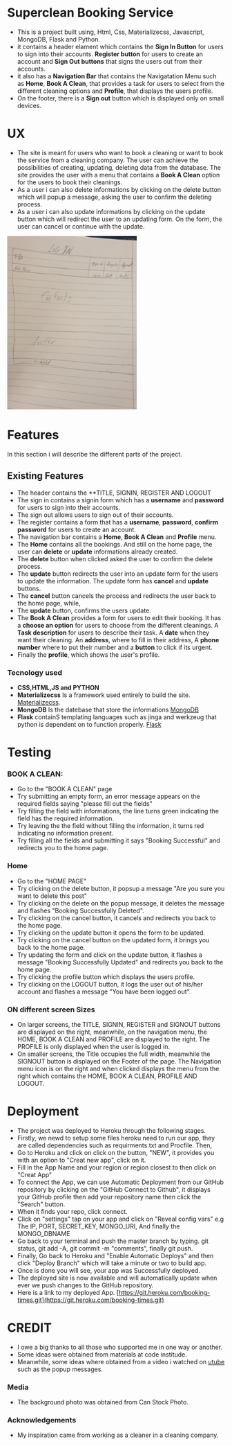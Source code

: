 # Superclean Booking Service

* This is a project built using, Html, Css, Materializecss, Javascript, MongoDB, Flask and Python.
* it contains a header elament which contains the **Sign In Button** for users to sign into their accounts. **Register button** for users to create an account and **Sign Out buttons** that signs the users out from their accounts.
* it also has a **Navigation Bar** that contains the Navigatation Menu such as **Home**, **Book A Clean**, that provides a task for users to select from the different cleaning options and **Profile**, that displays the users profile.
* On the footer, there is a **Sign out** button which is displayed only on small devices.

# UX
* The site is meant for users who want to book a cleaning or want to book the service from a cleaning company. The user can achieve the possibilities of creating, updating, deleting data from the database. The site provides the user with a menu that contains a **Book A Clean** option for the users to book their cleanings.
* As a user i can also delete informations by clicking on the delete button which will popup a message, asking the user to confirm the deleting process.
* As a user i can also update informations by clicking on the update button which will redirect the user to an updating form. On the form, the user can cancel or continue with the update.

<img src="static/images/screen2.jpg" width=300>

# Features
In this section i will describe the different parts of the project.

## Existing Features
* The header contains the **TITLE, SIGNIN, REGISTER AND LOGOUT
* The sign in contains a signin form which has a **username** and **password** for users to sign into their accounts.
* The sign out allows users to sign out of their accounts.
* The register contains a form that has a **username**, **password**, **confirm password** for users to create an account.
* The navigation bar contains a **Home**, **Book A Clean** and **Profile** menu.
* The **Home** contains all the bookings. And still on the home page, the user can **delete** or **update** informations already created.
* The **delete** button when clicked asked the user to confirm the delete process.
* The **update** button redirects the user into an update form for the users to update the information. The update form has **cancel** and **update** buttons.
* The **cancel** button cancels the process and redirects the user back to the home page, while,
* The **update** button, confirms the users update.
* The **Book A Clean** provides a form for users to edit their booking. It has a **choose an option** for users to choose from the different cleanings. A **Task description** for users to describe their task. A **date** when they want their cleaning. An **address**, where to fill in their address, A **phone number** where to put their number and a **button** to click if its urgent.
* Finally the **profile**, which shows the user's profile.

### Tecnology used
* **CSS,HTML,JS and PYTHON**
* **Materializecss** Is a framework used entirely to build the site. [Materializecss](https://materializecss.com/showcase.html).
* **MongoDB** Is the datebase that store the informations [MongoDB](https://www.mongodb.com/)
* **Flask** containS templating languages such as jinga and werkzeug that python is dependent on to function properly. [Flask](https://flask.palletsprojects.com/en/1.1.x/) 
# Testing
### BOOK A CLEAN:
* Go to the "BOOK A CLEAN" page
* Try submitting an empty form, an error message appears on the required fields saying "please fill out the fields"
* Try filling the field with informations, the line turns green indicating the field has the required information.
* Try leaving the the field without filling the information, it turns red indicating no information present.
* Try filling all the fields and submitting it says "Booking Successful" and redirects you to the home page.
### Home
* Go to the "HOME PAGE"
* Try clicking on the delete button, it popsup a message "Are you sure you want to delete this post" 
* Try clicking on the delete on the popup message, it deletes the message and flashes "Booking Successfully Deleted".
* Try clicking on the cancel button, it cancels and redirects you back to the home page.
* Try clicking on the update button it opens the form to be updated.
* Try clicking on the cancel button on the updated form, it brings you back to the home page.
* Try updating the form and click on the update button, it flashes a message "Booking Successfully Updated" and redirects you back to the home page.
* Try clicking the profile button which displays the users profile.
* Try clicking on the LOGOUT button, it logs the user out of his/her account and flashes a message "You have been logged out".
### ON different screen Sizes
* On larger screens, the TITLE, SIGNIN, REGISTER and SIGNOUT buttons are displayed on the right, meanwhile, on the navigation menu, the HOME, BOOK A CLEAN and PROFILE are displayed to the right. The PROFILE is only displayed when the user is logged in.
* On smaller screens, the Title occupies the full width, meanwhile the SIGNOUT button is displayed on the Footer of the page. The Navigation menu icon is on the right and when clicked displays the menu from the right which contains the HOME, BOOK A CLEAN, PROFILE AND LOGOUT.

# Deployment
* The project was deployed to Heroku through the following stages.
* Firstly, we newd to setup some files heroku need to run our app, they are called dependencies such as requirments.txt and Procfile. Then,
* Go to Heroku and click on click on the button, "NEW", it provides you with an option to "Creat new app", click on it.
* Fill in the App Name and your region or region closest to then click on "Creat App"
* To connect the App, we can use Automatic Deployment from our GitHub repository by clicking on the "GitHub Connect to Github", it displays your GitHub profile then add your repository name then click the "Search" button.
* When it finds your repo, click connect.
* Click on "settings" tap on your app and click on "Reveal config vars" e.g The IP, PORT, SECRET_KEY, MONGO_URI, And finally the MONGO_DBNAME
* Go back to your terminal and push the master branch by typing. git status, git add -A, git commit -m "comments", finally git push.
* Finally, Go back to Heroku and "Enable Automatic Deploys" and then click "Deploy Branch" which will take a minute or two to build app.
* Once is done you will see, your app was Successfully deployed.
* The deployed site is now available and will automatically update when ever we push changes to the GitHub repository.
* Here is a link to my deployed App. [https://git.heroku.com/booking-times.git](https://git.heroku.com/booking-times.git)

# CREDIT
* I owe a big thanks to all those who supported me in one way or another.
* Some ideas were obtained from materials at code institude.
* Meanwhile, some ideas where obtained from a video i watched on [utube](https://www.youtube.com/watch?v=u0oDDZrDz9U&t=2531s) such as the popup messages.

### Media
* The background photo was obtained from Can Stock Photo.

### Acknowledgements
* My inspiration came from working as a cleaner in a cleaning company.
